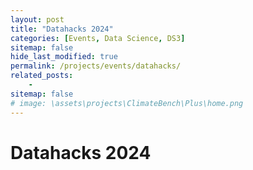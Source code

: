 ```yaml
---
layout: post
title: "Datahacks 2024"
categories: [Events, Data Science, DS3]
sitemap: false
hide_last_modified: true
permalink: /projects/events/datahacks/
related_posts:
    -
sitemap: false
# image: \assets\projects\ClimateBench\Plus\home.png
---
```


# Datahacks 2024
